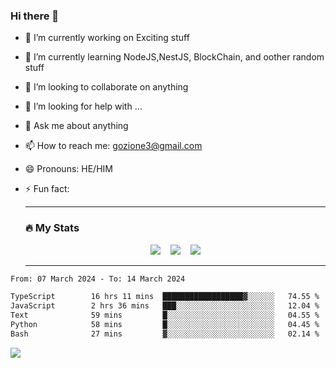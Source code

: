 ### Hi there 👋

<!--
**charlieScript/charlieScript** is a ✨ _special_ ✨ repository because its `README.md` (this file) appears on your GitHub profile.

Here are some ideas to get you started: -->

- 🔭 I’m currently working on Exciting stuff
- 🌱 I’m currently learning NodeJS,NestJS, BlockChain, and oother random stuff
- 👯 I’m looking to collaborate on anything
- 🤔 I’m looking for help with ...
- 💬 Ask me about anything
- 📫 How to reach me: gozione3@gmail.com
- 😄 Pronouns: HE/HIM
- ⚡ Fun fact:


  ---

  ### :fire: My Stats

  <div id="stats" align="center">
  <img src="http://github-readme-streak-stats.herokuapp.com?user=charlieScript&theme=dark&date_format=M%20j%5B%2C%20Y%5D" />&nbsp;&nbsp;&nbsp;
  <img src="https://github-readme-stats.vercel.app/api/top-langs/?username=charlieScript&layout=compact&theme=vision-friendly-dark"/>&nbsp;&nbsp;&nbsp;
  <img src="https://github-readme-stats.vercel.app/api?username=charlieScript&show_icons=true&theme=radical"/>
  </div>

  ---



<!--START_SECTION:waka-->

```txt
From: 07 March 2024 - To: 14 March 2024

TypeScript        16 hrs 11 mins  ██████████████████▓░░░░░░   74.55 %
JavaScript        2 hrs 36 mins   ███░░░░░░░░░░░░░░░░░░░░░░   12.04 %
Text              59 mins         █░░░░░░░░░░░░░░░░░░░░░░░░   04.55 %
Python            58 mins         █░░░░░░░░░░░░░░░░░░░░░░░░   04.45 %
Bash              27 mins         ▓░░░░░░░░░░░░░░░░░░░░░░░░   02.14 %
```

<!--END_SECTION:waka-->
![](https://komarev.com/ghpvc/?username=charlieScript)
